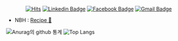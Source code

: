 <div align=center>
  
[![Hits](https://hits.seeyoufarm.com/api/count/incr/badge.svg?url=https%3A%2F%2Fgithub.com%2FkimDDong%2Fhit-counter&count_bg=%2379C83D&title_bg=%23555555&icon=&icon_color=%23E7E7E7&title=hits&edge_flat=false)](https://hits.seeyoufarm.com)
[![Linkedin Badge](https://img.shields.io/badge/-LinkedIn-blue?style=flat-square&logo=Linkedin&logoColor=white&link=https://www.linkedin.com/in/kimDDong/)](https://www.linkedin.com/in/kimDDong/)
[![Facebook Badge](https://img.shields.io/badge/facebook-1877f2?style=flat-square&logo=facebook&logoColor=white&link=https://www.facebook.com/kimdonghyun8480)](https://www.facebook.com/kimdonghyun8480)
[![Gmail Badge](https://img.shields.io/badge/Gmail-d14836?style=flat-square&logo=Gmail&logoColor=white&link=mailto:kdh26377@gmail.com)](mailto:nayunhwan.dev@gmail.com)

</div>

* NBH : [Recipe 🍱](https://www.godkimchi.ga)

![ Anurag의 github 통계 ](https://github-readme-stats.vercel.app/api?username=kimDDong&hide=prs&show_icons=true&hide_border=true&title_color=000)
![Top Langs](https://github-readme-stats.vercel.app/api/top-langs/?username=kimDDong&layout=compact&hide_border=true)

<!--
**kimDDong/kimDDong** is a ✨ _special_ ✨ repository because its `README.md` (this file) appears on your GitHub profile.

Here are some ideas to get you started:

- 🔭 I’m currently working on ...
- 🌱 I’m currently learning ...
- 👯 I’m looking to collaborate on ...
- 🤔 I’m looking for help with ...
- 💬 Ask me about ...
- 📫 How to reach me: ...
- 😄 Pronouns: ...
- ⚡ Fun fact: ...
-->

<!--
**kimDDong/kimDDong** is a ✨ _special_ ✨ repository because its `README.md` (this file) appears on your GitHub profile.

Here are some ideas to get you started:

- 🔭 I’m currently working on ...
- 🌱 I’m currently learning ...
- 👯 I’m looking to collaborate on ...
- 🤔 I’m looking for help with ...
- 💬 Ask me about ...
- 📫 How to reach me: ...
- 😄 Pronouns: ...
- ⚡ Fun fact: ...
-->
